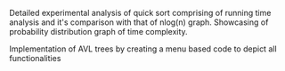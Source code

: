 Detailed experimental analysis of quick sort comprising of running time analysis and it's comparison with that of nlog(n) graph.
Showcasing of probability distribution graph of time complexity.

Implementation of AVL trees by creating a menu based code to depict all functionalities
